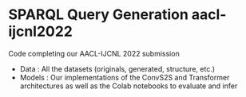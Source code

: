 # SPARQL Query Generation aacl-ijcnl2022

Code completing our AACL-IJCNL 2022 submission

- Data : All the datasets (originals, generated, structure, etc.)
- Models : Our implementations of the ConvS2S and Transformer architectures as well as the Colab notebooks to evaluate and infer